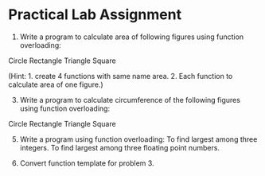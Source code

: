 # Practical Lab Assignment
1. Write a program to calculate area of following figures using function overloading:

Circle
Rectangle
Triangle
Square

(Hint: 1. create 4 functions with same name area. 2. Each function to calculate area of one figure.)

3. Write a program to calculate circumference of the following figures using function overloading:

Circle
Rectangle
Triangle
Square


5. Write a program using function overloading:
To find largest among three integers.
To find largest among three floating point numbers.

6. Convert function template for problem 3.
